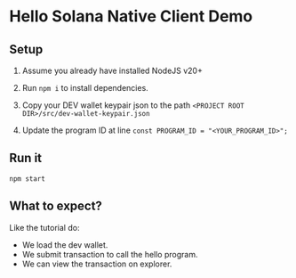 # Hello Solana Native Client Demo

## Setup

1) Assume you already have installed NodeJS v20+

2) Run `npm i` to install dependencies.

3) Copy your DEV wallet keypair json to the path `<PROJECT ROOT DIR>/src/dev-wallet-keypair.json`

4) Update the program ID at line `const PROGRAM_ID = "<YOUR_PROGRAM_ID>";`

## Run it

`npm start`

## What to expect?

Like the tutorial do:
- We load the dev wallet.
- We submit transaction to call the hello program.
- We can view the transaction on explorer.
